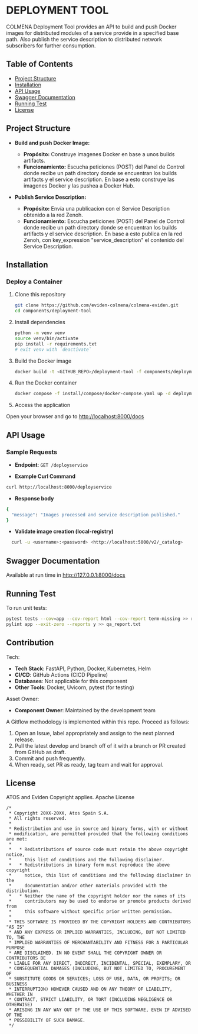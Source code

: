 # DEPLOYMENT TOOL

COLMENA Deployment Tool provides an API to build and push Docker images for distributed modules of a service provide in a specified base path. Also publish the service description to distributed network subscribers for further consumption.

## Table of Contents

- [Project Structure](#project-structure)
- [Installation](#installation)
- [API Usage](#api-usage)
- [Swagger Documentation](#swagger-documentation)
- [Running Test](#running-test)
- [License](#license)

## Project Structure

- **Build and push Docker Image:**
  - **Propósito:** Construye imagenes Docker en base a unos builds artifacts.
  - **Funcionamiento:** Escucha peticiones (POST) del Panel de Control donde recibe un path directory donde se encuentran los builds artifacts y el service description. En base a esto construye las imagenes Docker y las pushea a Docker Hub.

- **Publish Service Description:**
  - **Propósito:** Envía una publicacion con el Service Description obtenido a la red Zenoh.
  - **Funcionamiento:** Escucha peticiones (POST) del Panel de Control donde recibe un path directory donde se encuentran los builds artifacts y el service description. En base a esto publica en la red Zenoh, con key_expression "service_description" el contenido del Service Description.

## Installation

### Deploy a Container

1. Clone this repository

    ```sh
    git clone https://github.com/eviden-colmena/colmena-eviden.git
    cd components/deployment-tool
    ```

2. Install dependencies

    ```bash
    python -m venv venv
    source venv/bin/activate
    pip install -r requirements.txt
    # exit venv with `deactivate`
    ```

3. Build the Docker image

    ```sh
    docker build -t <GITHUB_REPO>/deployment-tool -f components/deployment-tool/install/Dockerfile .
    ```

4. Run the Docker container

    ```sh
    docker compose -f install/compose/docker-compose.yaml up -d deployment-tool
    ```

5. Access the application

Open your browser and go to <http://localhost:8000/docs>

## API Usage

### Sample Requests

- **Endpoint**: `GET /deployservice`

- **Example Curl Command**

```sh
curl http://localhost:8000/deployservice
```

- **Response body**

```sh
{
  "message": "Images processed and service description published."
}
```

- **Validate image creation (local-registry)**

```sh
  curl -u <username>:<password> <http://localhost:5000/v2/_catalog>
```

## Swagger Documentation

Available at run time in <http://127.0.0.1:8000/docs>

## Running Test

To run unit tests:

```sh
pytest tests --cov=app --cov-report html --cov-report term-missing >> report.txt
pylint app --exit-zero --reports y >> qa_report.txt
```

## Contribution

Tech:

- **Tech Stack**: FastAPI, Python, Docker, Kubernetes, Helm
- **CI/CD**: GitHub Actions (CICD Pipeline)
- **Databases**: Not applicable for this component
- **Other Tools**: Docker, Uvicorn, pytest (for testing)

Asset Owner:

- **Component Owner**: Maintained by the development team

A Gitflow methodology is implemented within this repo. Proceed as follows:

1. Open an Issue, label appropriately and assign to the next planned release.
2. Pull the latest develop and branch off of it with a branch or PR created from GitHub as draft.
3. Commit and push frequently.
4. When ready, set PR as ready, tag team and wait for approval.

## License

ATOS and Eviden Copyright applies. Apache License

```text
/*
 * Copyright 20XX-20XX, Atos Spain S.A.
 * All rights reserved.
 *
 * Redistribution and use in source and binary forms, with or without
 * modification, are permitted provided that the following conditions are met:
 *
 *   * Redistributions of source code must retain the above copyright notice,
 *     this list of conditions and the following disclaimer.
 *   * Redistributions in binary form must reproduce the above copyright
 *     notice, this list of conditions and the following disclaimer in the
 *     documentation and/or other materials provided with the distribution.
 *   * Neither the name of the copyright holder nor the names of its
 *     contributors may be used to endorse or promote products derived from
 *     this software without specific prior written permission.
 *
 * THIS SOFTWARE IS PROVIDED BY THE COPYRIGHT HOLDERS AND CONTRIBUTORS "AS IS"
 * AND ANY EXPRESS OR IMPLIED WARRANTIES, INCLUDING, BUT NOT LIMITED TO, THE
 * IMPLIED WARRANTIES OF MERCHANTABILITY AND FITNESS FOR A PARTICULAR PURPOSE
 * ARE DISCLAIMED. IN NO EVENT SHALL THE COPYRIGHT OWNER OR CONTRIBUTORS BE
 * LIABLE FOR ANY DIRECT, INDIRECT, INCIDENTAL, SPECIAL, EXEMPLARY, OR
 * CONSEQUENTIAL DAMAGES (INCLUDING, BUT NOT LIMITED TO, PROCUREMENT OF
 * SUBSTITUTE GOODS OR SERVICES; LOSS OF USE, DATA, OR PROFITS; OR BUSINESS
 * INTERRUPTION) HOWEVER CAUSED AND ON ANY THEORY OF LIABILITY, WHETHER IN
 * CONTRACT, STRICT LIABILITY, OR TORT (INCLUDING NEGLIGENCE OR OTHERWISE)
 * ARISING IN ANY WAY OUT OF THE USE OF THIS SOFTWARE, EVEN IF ADVISED OF THE
 * POSSIBILITY OF SUCH DAMAGE.
 */
```
